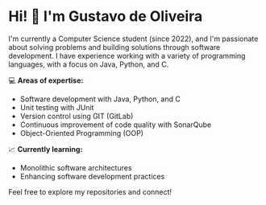 # Hi! 👋 I'm Gustavo de Oliveira

I'm currently a Computer Science student (since 2022), and I'm passionate about solving problems and building solutions through software development. I have experience working with a variety of programming languages, with a focus on Java, Python, and C.

💻 **Areas of expertise:**
- Software development with Java, Python, and C
- Unit testing with JUnit
- Version control using GIT (GitLab)
- Continuous improvement of code quality with SonarQube
- Object-Oriented Programming (OOP)

📈 **Currently learning:**
- Monolithic software architectures
- Enhancing software development practices

Feel free to explore my repositories and connect!
